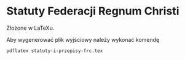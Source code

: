 # Statuty Federacji Regnum Christi

Złożone w LaTeXu.

Aby wygenerować plik wyjściowy należy wykonać komendę

    pdflatex statuty-i-przepisy-frc.tex